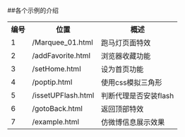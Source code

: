 ##各个示例的介绍
<table>
    <tr>
        <th>编号</th>
        <th>位置</th>
        <th>概述</th>
    </tr>
    <tr>
        <td>1</td>
        <td>/Marquee_01.html</td>
        <td>跑马灯页面特效</td>
    </tr>
    <tr>
        <td>2</td>
        <td>/addFavorite.html</td>
        <td>浏览器收藏功能</td>
    </tr>
    <tr>
        <td>3</td>
        <td>/setHome.html</td>
        <td>设为首页功能</td>
    </tr>
    <tr>
        <td>4</td>
        <td>/poptip.html</td>
        <td>使用css模拟三角形</td>
    </tr>
    <tr>
        <td>5</td>
        <td>/issetUPFlash.html</td>
        <td>判断代理是否安装flash</td>
    </tr>            
    <tr>
        <td>6</td>
        <td>/gotoBack.html</td>
        <td>返回顶部特效</td>
    </tr>
    <tr>
        <td>7</td>
        <td>/example.html</td>
        <td>仿微博信息展示效果</td>
    </tr>
</table>